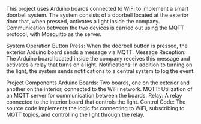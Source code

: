 This project uses Arduino boards connected to WiFi to implement a smart doorbell system. The system consists of a doorbell located at the exterior door that, when pressed, activates a light inside the company. Communication between the two devices is carried out using the MQTT protocol, with Mosquitto as the server.

System Operation
Button Press: When the doorbell button is pressed, the exterior Arduino board sends a message via MQTT.
Message Reception: The Arduino board located inside the company receives this message and activates a relay that turns on a light.
Notifications: In addition to turning on the light, the system sends notifications to a central system to log the event.

Project Components
Arduino Boards: Two boards, one on the exterior and another on the interior, connected to the WiFi network.
MQTT: Utilization of an MQTT server for communication between the boards.
Relay: A relay connected to the interior board that controls the light.
Control Code: The source code implements the logic for connecting to WiFi, subscribing to MQTT topics, and controlling the light through the relay.

